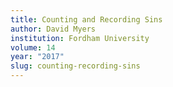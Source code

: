 ```yaml
---
title: Counting and Recording Sins
author: David Myers
institution: Fordham University
volume: 14
year: "2017"
slug: counting-recording-sins
---
```

